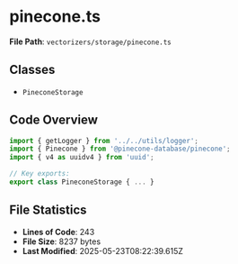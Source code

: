 # pinecone.ts

**File Path**: `vectorizers/storage/pinecone.ts`

## Classes

- `PineconeStorage`

## Code Overview

```typescript
import { getLogger } from '../../utils/logger';
import { Pinecone } from '@pinecone-database/pinecone';
import { v4 as uuidv4 } from 'uuid';

// Key exports:
export class PineconeStorage { ... }
```

## File Statistics

- **Lines of Code**: 243
- **File Size**: 8237 bytes
- **Last Modified**: 2025-05-23T08:22:39.615Z

